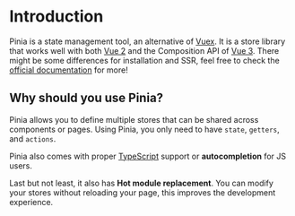 # Introduction

Pinia is a state management tool, an alternative of
[Vuex](https://next.vuex.vuejs.org/). It is a store library that works well with
both [Vue 2](https://vuejs.org/) and the Composition API of
[Vue 3](https://v3.vuejs.org/). There might be some differences for installation
and SSR, feel free to check the
[official documentation](https://pinia.esm.dev/ssr/) for more!

## Why should you use Pinia?

Pinia allows you to define multiple stores that can be shared across components
or pages. Using Pinia, you only need to have `state`, `getters`, and `actions`.

Pinia also comes with proper [TypeScript](https://www.typescriptlang.org/)
support or **autocompletion** for JS users.

Last but not least, it also has **Hot module replacement**. You can modify your
stores without reloading your page, this improves the development experience.
